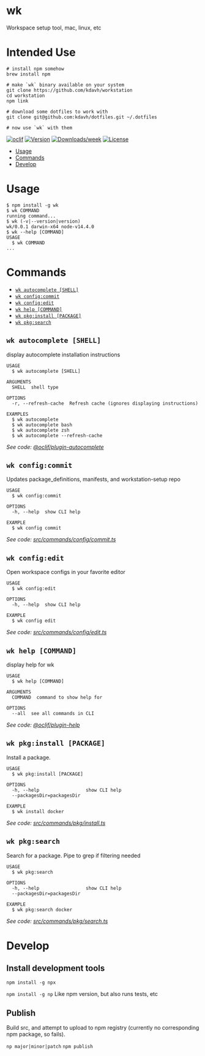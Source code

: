 wk
==

Workspace setup tool, mac, linux, etc

# Intended Use

```
# install npm somehow
brew install npm

# make `wk` binary available on your system
git clone https://github.com/kdavh/workstation
cd workstation
npm link

# download some dotfiles to work with
git clone git@github.com:kdavh/dotfiles.git ~/.dotfiles

# now use `wk` with them
```

[![oclif](https://img.shields.io/badge/cli-oclif-brightgreen.svg)](https://oclif.io)
[![Version](https://img.shields.io/npm/v/wk.svg)](https://npmjs.org/package/wk)
[![Downloads/week](https://img.shields.io/npm/dw/wk.svg)](https://npmjs.org/package/wk)
[![License](https://img.shields.io/npm/l/wk.svg)](https://github.com/kdavh/wk/blob/master/package.json)

<!-- toc -->
* [Usage](#usage)
* [Commands](#commands)
* [Develop](#develop)
<!-- tocstop -->
# Usage
<!-- usage -->
```sh-session
$ npm install -g wk
$ wk COMMAND
running command...
$ wk (-v|--version|version)
wk/0.0.1 darwin-x64 node-v14.4.0
$ wk --help [COMMAND]
USAGE
  $ wk COMMAND
...
```
<!-- usagestop -->
# Commands
<!-- commands -->
* [`wk autocomplete [SHELL]`](#wk-autocomplete-shell)
* [`wk config:commit`](#wk-configcommit)
* [`wk config:edit`](#wk-configedit)
* [`wk help [COMMAND]`](#wk-help-command)
* [`wk pkg:install [PACKAGE]`](#wk-pkginstall-package)
* [`wk pkg:search`](#wk-pkgsearch)

## `wk autocomplete [SHELL]`

display autocomplete installation instructions

```
USAGE
  $ wk autocomplete [SHELL]

ARGUMENTS
  SHELL  shell type

OPTIONS
  -r, --refresh-cache  Refresh cache (ignores displaying instructions)

EXAMPLES
  $ wk autocomplete
  $ wk autocomplete bash
  $ wk autocomplete zsh
  $ wk autocomplete --refresh-cache
```

_See code: [@oclif/plugin-autocomplete](https://github.com/oclif/plugin-autocomplete/blob/v0.2.0/src/commands/autocomplete/index.ts)_

## `wk config:commit`

Updates package_definitions, manifests, and workstation-setup repo

```
USAGE
  $ wk config:commit

OPTIONS
  -h, --help  show CLI help

EXAMPLE
  $ wk config commit
```

_See code: [src/commands/config/commit.ts](https://github.com/kdavh/wk/blob/v0.0.1/src/commands/config/commit.ts)_

## `wk config:edit`

Open workspace configs in your favorite editor

```
USAGE
  $ wk config:edit

OPTIONS
  -h, --help  show CLI help

EXAMPLE
  $ wk config edit
```

_See code: [src/commands/config/edit.ts](https://github.com/kdavh/wk/blob/v0.0.1/src/commands/config/edit.ts)_

## `wk help [COMMAND]`

display help for wk

```
USAGE
  $ wk help [COMMAND]

ARGUMENTS
  COMMAND  command to show help for

OPTIONS
  --all  see all commands in CLI
```

_See code: [@oclif/plugin-help](https://github.com/oclif/plugin-help/blob/v3.2.0/src/commands/help.ts)_

## `wk pkg:install [PACKAGE]`

Install a package.

```
USAGE
  $ wk pkg:install [PACKAGE]

OPTIONS
  -h, --help                 show CLI help
  --packagesDir=packagesDir

EXAMPLE
  $ wk install docker
```

_See code: [src/commands/pkg/install.ts](https://github.com/kdavh/wk/blob/v0.0.1/src/commands/pkg/install.ts)_

## `wk pkg:search`

Search for a package. Pipe to grep if filtering needed

```
USAGE
  $ wk pkg:search

OPTIONS
  -h, --help                 show CLI help
  --packagesDir=packagesDir

EXAMPLE
  $ wk pkg:search docker
```

_See code: [src/commands/pkg/search.ts](https://github.com/kdavh/wk/blob/v0.0.1/src/commands/pkg/search.ts)_
<!-- commandsstop -->

# Develop

## Install development tools

`npm install -g npx`

`npm install -g np` Like npm version, but also runs tests, etc

## Publish

Build src, and attempt to upload to npm registry (currently no corresponding npm package, so fails).

`np major|minor|patch`
`npm publish`
